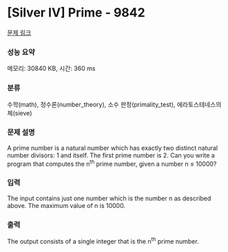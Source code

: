 # [Silver IV] Prime - 9842 

[문제 링크](https://www.acmicpc.net/problem/9842) 

### 성능 요약

메모리: 30840 KB, 시간: 360 ms

### 분류

수학(math), 정수론(number_theory), 소수 판정(primality_test), 에라토스테네스의 체(sieve)

### 문제 설명

<p>A prime number is a natural number which has exactly two distinct natural number divisors: 1 and itself. The first prime number is 2. Can you write a program that computes the n<sup>th</sup> prime number, given a number n ≤ 10000?</p>

### 입력 

 <p>The input contains just one number which is the number n as described above. The maximum value of n is 10000.</p>

### 출력 

 <p>The output consists of a single integer that is the n<sup>th</sup> prime number.</p>

